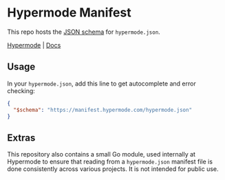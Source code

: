 # Hypermode Manifest

This repo hosts the [JSON schema](https://json-schema.org/) for `hypermode.json`.

[Hypermode](https://hypermode.com/home) | [Docs](https://docs.hypermode.com/manifest)

## Usage

In your `hypermode.json`, add this line to get autocomplete and error checking:

```json
{
  "$schema": "https://manifest.hypermode.com/hypermode.json"
}
```

## Extras

This repository also contains a small Go module, used internally at Hypermode
to ensure that reading from a `hypermode.json` manifest file is done consistently
across various projects.  It is not intended for public use.
